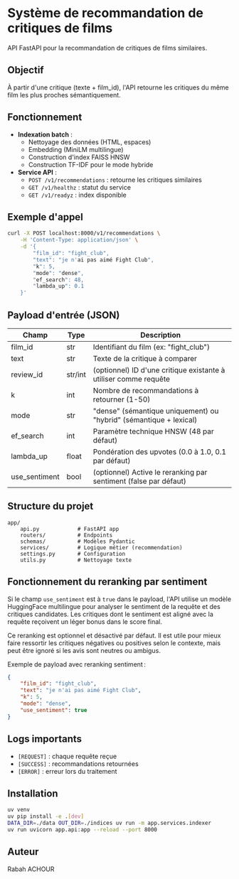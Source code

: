 # Système de recommandation de critiques de films

API FastAPI pour la recommandation de critiques de films similaires.

## Objectif
À partir d'une critique (texte + film_id), l'API retourne les critiques du même film les plus proches sémantiquement.

## Fonctionnement
- **Indexation batch** :
	- Nettoyage des données (HTML, espaces)
	- Embedding (MiniLM multilingue)
	- Construction d'index FAISS HNSW
	- Construction TF-IDF pour le mode hybride
- **Service API** :
	- `POST /v1/recommendations` : retourne les critiques similaires
	- `GET /v1/healthz` : statut du service
	- `GET /v1/readyz` : index disponible


## Exemple d'appel
```bash
curl -X POST localhost:8000/v1/recommendations \
	-H 'Content-Type: application/json' \
	-d '{
		"film_id": "fight_club",
		"text": "je n'ai pas aimé Fight Club",
		"k": 5,
		"mode": "dense",
		"ef_search": 48,
		"lambda_up": 0.1
	}'
```

## Payload d'entrée (JSON)

| Champ         | Type      | Description                                                        |
|--------------|-----------|--------------------------------------------------------------------|
| film_id       | str       | Identifiant du film (ex: "fight_club")                            |
| text          | str       | Texte de la critique à comparer                                    |
| review_id     | str/int   | (optionnel) ID d'une critique existante à utiliser comme requête   |
| k             | int       | Nombre de recommandations à retourner (1-50)                       |
| mode          | str       | "dense" (sémantique uniquement) ou "hybrid" (sémantique + lexical)|
| ef_search     | int       | Paramètre technique HNSW (48 par défaut)                           |
| lambda_up     | float     | Pondération des upvotes (0.0 à 1.0, 0.1 par défaut)                |
| use_sentiment | bool      | (optionnel) Active le reranking par sentiment (false par défaut)   |


## Structure du projet
```
app/
	api.py            # FastAPI app
	routers/          # Endpoints
	schemas/          # Modèles Pydantic
	services/         # Logique métier (recommendation)
	settings.py       # Configuration
	utils.py          # Nettoyage texte
```

## Fonctionnement du reranking par sentiment

Si le champ `use_sentiment` est à `true` dans le payload, l'API utilise un modèle HuggingFace multilingue pour analyser le sentiment de la requête et des critiques candidates. Les critiques dont le sentiment est aligné avec la requête reçoivent un léger bonus dans le score final.

Ce reranking est optionnel et désactivé par défaut. Il est utile pour mieux faire ressortir les critiques négatives ou positives selon le contexte, mais peut être ignoré si les avis sont neutres ou ambigus.

Exemple de payload avec reranking sentiment :
```json
{
	"film_id": "fight_club",
	"text": "je n'ai pas aimé Fight Club",
	"k": 5,
	"mode": "dense",
	"use_sentiment": true
}
```

## Logs importants

- `[REQUEST]` : chaque requête reçue
- `[SUCCESS]` : recommandations retournées
- `[ERROR]` : erreur lors du traitement

## Installation
```bash
uv venv
uv pip install -e .[dev]
DATA_DIR=./data OUT_DIR=./indices uv run -m app.services.indexer
uv run uvicorn app.api:app --reload --port 8000
```

## Auteur
Rabah ACHOUR
